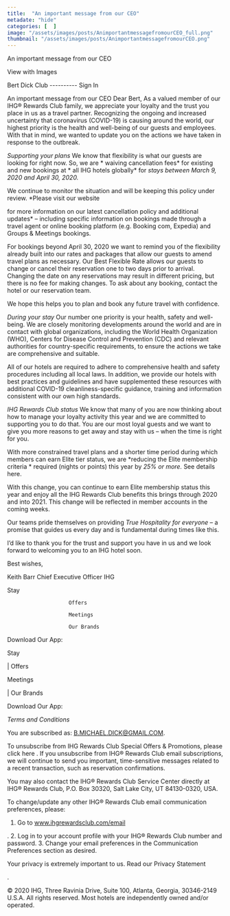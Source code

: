 ```yaml
---
title:  "An important message from our CEO"
metadate: "hide"
categories: [  ]
image: "/assets/images/posts/AnimportantmessagefromourCEO_full.png"
thumbnail: "/assets/images/posts/AnimportantmessagefromourCEO.png"
---
```

An important message from our CEO

View with Images



Bert Dick
Club ----------
Sign In



  An important message from our CEO
  Dear Bert,
As a valued member of our IHG® Rewards Club family, we appreciate your
loyalty and the trust you place in us as a travel partner. Recognizing the
ongoing and increased uncertainty that coronavirus (COVID-19) is causing
around the world, our highest priority is the health and well-being of our
guests and employees. With that in mind, we wanted to update you on the
actions we have taken in response to the outbreak.

*Supporting your plans*
We know that flexibility is what our guests are looking for right now. So,
we are * waiving cancellation fees* for existing and new bookings at * all
IHG hotels globally* for *stays between March 9, 2020 and April 30, 2020.*

We continue to monitor the situation and will be keeping this policy under
review. *Please visit our website

for more information on our latest cancellation policy and additional
updates* – including specific information on bookings made through a travel
agent or online booking platform (e.g. Booking com, Expedia) and Groups &
Meetings bookings.

For bookings beyond April 30, 2020 we want to remind you of the flexibility
already built into our rates and packages that allow our guests to amend
travel plans as necessary. Our Best Flexible Rate allows our guests to
change or cancel their reservation one to two days prior to arrival.
Changing the date on any reservations may result in different pricing, but
there is no fee for making changes. To ask about any booking, contact the
hotel or our reservation team.


We hope this helps you to plan and book any future travel with confidence.

*During your stay*
Our number one priority is your health, safety and well-being. We are
closely monitoring developments around the world and are in contact with
global organizations, including the World Health Organization (WHO),
Centers for Disease Control and Prevention (CDC) and relevant authorities
for country-specific requirements, to ensure the actions we take are
comprehensive and suitable.

All of our hotels are required to adhere to comprehensive health and safety
procedures including all local laws. In addition, we provide our hotels
with best practices and guidelines and have supplemented these resources
with additional COVID-19 cleanliness-specific guidance, training and
information consistent with our own high standards.

*IHG Rewards Club status*
We know that many of you are now thinking about how to manage your loyalty
activity this year and we are committed to supporting you to do that. You
are our most loyal guests and we want to give you more reasons to get away
and stay with us – when the time is right for you.

With more constrained travel plans and a shorter time period during which
members can earn Elite tier status, we are *reducing the Elite membership
criteria * required (nights or points) this year by *25% or more.* See
details here.


With this change, you can continue to earn Elite membership status this
year and enjoy all the IHG Rewards Club benefits this brings through 2020
and into 2021. This change will be reflected in member accounts in the
coming weeks.

Our teams pride themselves on providing *True Hospitality for everyone* – a
promise that guides us every day and is fundamental during times like this.

I’d like to thank you for the trust and support you have in us and we look
forward to welcoming you to an IHG hotel soon.

Best wishes,



Keith Barr
Chief Executive Officer
IHG








Stay

                        Offers

                        Meetings

                        Our Brands




Download Our App:






Stay

   |   Offers

Meetings

   |   Our Brands


Download Our App:





































































*Terms and Conditions*





You are subscribed as: B.MICHAEL.DICK@GMAIL.COM.

To unsubscribe from IHG Rewards Club Special Offers & Promotions, please click
here
.
If you unsubscribe from IHG® Rewards Club email subscriptions, we will
continue to send you important, time-sensitive messages related to a recent
transaction, such as reservation confirmations.

You may also contact the IHG® Rewards Club Service Center directly at IHG®
Rewards Club, P.O. Box 30320, Salt Lake City, UT 84130-0320, USA.

To change/update any other IHG® Rewards Club email communication
preferences, please:
1. Go to www.ihgrewardsclub.com/email

.
2. Log in to your account profile with your IHG® Rewards Club number and
password.
3. Change your email preferences in the Communication Preferences section
as desired.

Your privacy is extremely important to us. Read our Privacy Statement

.

© 2020 IHG, Three Ravinia Drive, Suite 100, Atlanta, Georgia, 30346-2149
U.S.A. All rights reserved. Most hotels are independently owned and/or
operated.

